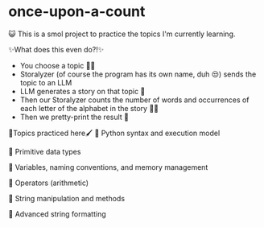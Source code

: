 # once-upon-a-count
😺 This is a smol project to practice the topics I'm currently learning.

✨What does this even do?!✨
- You choose a topic 🤷‍♀️
- Storalyzer (of course the program has its own name, duh 😒) sends the topic to an LLM
- LLM generates a story on that topic 🤖
- Then our Storalyzer counts the number of words and occurrences of each letter of the alphabet in the story 🐱‍💻
- Then we pretty-print the result 👻

📜Topics practiced here🖌
📌 Python syntax and execution model

📌 Primitive data types

📌 Variables, naming conventions, and memory management

📌 Operators (arithmetic)

📌 String manipulation and methods

📌 Advanced string formatting
